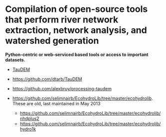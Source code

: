 # Compilation of open-source tools that perform river network extraction, network analysis, and watershed generation
**Python-centric or web-serviced based tools or access to important datasets.** 


- [TauDEM](http://hydrology.usu.edu/taudem/taudem5/index.html)
- https://github.com/dtarb/TauDEM
- https://github.com/alexbruy/processing-taudem

- https://github.com/selimnairb/EcohydroLib/tree/master/ecohydrolib. These are old, last maintained in May 2013
  - https://github.com/selimnairb/EcohydroLib/tree/master/ecohydrolib/nhdplus2
  - https://github.com/selimnairb/EcohydroLib/tree/master/ecohydrolib/hydro1k
